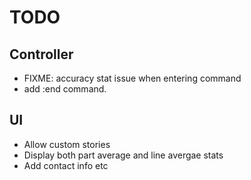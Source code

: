 # TODO

## Controller
- FIXME: accuracy stat issue when entering command
- add :end command.

## UI
- Allow custom stories
- Display both part average and line avergae stats
- Add contact info etc